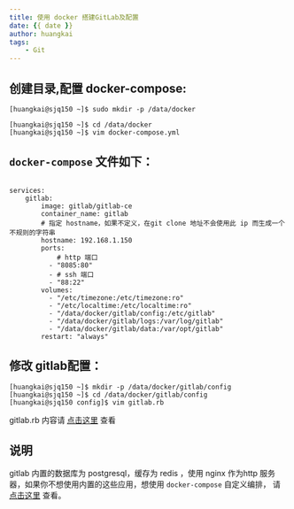 ```yaml
---
title: 使用 docker 搭建GitLab及配置
date: {{ date }}
author: huangkai
tags:
    - Git
---
```


## 创建目录,配置 docker-compose: ##

```
[huangkai@sjq150 ~]$ sudo mkdir -p /data/docker

[huangkai@sjq150 ~]$ cd /data/docker
[huangkai@sjq150 ~]$ vim docker-compose.yml
```

## `docker-compose` 文件如下： ##

```

services: 
	gitlab: 
	    image: gitlab/gitlab-ce
	    container_name: gitlab
	    # 指定 hostname，如果不定义，在git clone 地址不会使用此 ip 而生成一个不规则的字符串
	    hostname: 192.168.1.150
	    ports: 
			# http 端口
	      - "8085:80"
	      - # ssh 端口
	      - "88:22"
	    volumes:
	      - "/etc/timezone:/etc/timezone:ro"
	      - "/etc/localtime:/etc/localtime:ro"
	      - "/data/docker/gitlab/config:/etc/gitlab"
	      - "/data/docker/gitlab/logs:/var/log/gitlab"
	      - "/data/docker/gitlab/data:/var/opt/gitlab"
	    restart: "always"
```

## 修改 gitlab配置： ##

```
[huangkai@sjq150 ~]$ mkdir -p /data/docker/gitlab/config
[huangkai@sjq150 ~]$ cd /data/docker/gitlab/config
[huangkai@sjq150 config]$ vim gitlab.rb
```

gitlab.rb 内容请 [点击这里](https://github.com/huankai/hk-config/blob/master/doc/docker/gitlab/config/gitlab.rb) 查看

## 说明 ##
gitlab 内置的数据库为 postgresql，缓存为 redis ，使用 nginx 作为http 服务器，如果你不想使用内置的这些应用，想使用 `docker-compose` 自定义编排， 请 [点击这里](https://github.com/huankai/hk-config/blob/master/doc/docker/docker-compose.yml) 查看。